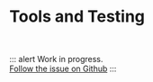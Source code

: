 # Tools and Testing

<br>

::: alert Work in progress.  
[Follow the issue on Github](https://github.com/vue-a11y/vue-a11y.com/issues/5)
:::